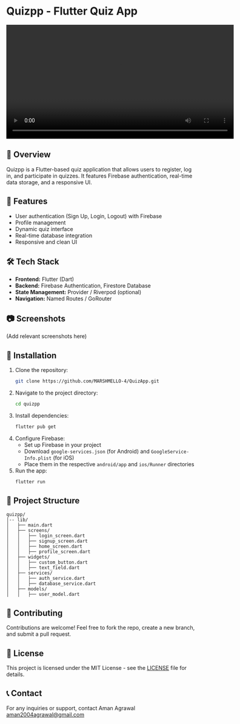 # Quizpp - Flutter Quiz App

<video src="assets/demo-video.mp4" controls width="600"></video>

## 📌 Overview
Quizpp is a Flutter-based quiz application that allows users to register, log in, and participate in quizzes. It features Firebase authentication, real-time data storage, and a responsive UI.

## 🚀 Features
- User authentication (Sign Up, Login, Logout) with Firebase
- Profile management
- Dynamic quiz interface
- Real-time database integration
- Responsive and clean UI

## 🛠 Tech Stack
- **Frontend:** Flutter (Dart)
- **Backend:** Firebase Authentication, Firestore Database
- **State Management:** Provider / Riverpod (optional)
- **Navigation:** Named Routes / GoRouter

## 📷 Screenshots
(Add relevant screenshots here)

## 🎯 Installation
1. Clone the repository:
   ```sh
   git clone https://github.com/MARSHMELLO-4/QuizApp.git
   ```
2. Navigate to the project directory:
   ```sh
   cd quizpp
   ```
3. Install dependencies:
   ```sh
   flutter pub get
   ```
4. Configure Firebase:
   - Set up Firebase in your project
   - Download `google-services.json` (for Android) and `GoogleService-Info.plist` (for iOS)
   - Place them in the respective `android/app` and `ios/Runner` directories
5. Run the app:
   ```sh
   flutter run
   ```

## 📂 Project Structure
```
quizpp/
│-- lib/
│   ├── main.dart
│   ├── screens/
│   │   ├── login_screen.dart
│   │   ├── signup_screen.dart
│   │   ├── home_screen.dart
│   │   ├── profile_screen.dart
│   ├── widgets/
│   │   ├── custom_button.dart
│   │   ├── text_field.dart
│   ├── services/
│   │   ├── auth_service.dart
│   │   ├── database_service.dart
│   ├── models/
│   │   ├── user_model.dart
```

## 📝 Contributing
Contributions are welcome! Feel free to fork the repo, create a new branch, and submit a pull request.

## 📄 License
This project is licensed under the MIT License - see the [LICENSE](LICENSE) file for details.

## 📞 Contact
For any inquiries or support, contact Aman Agrawal aman2004agrawal@gmail.com

